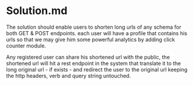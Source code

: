 # Solution.md
The solution should enable users to shorten long urls of any schema for both GET & POST endpoints. each user will have a profile that contains his urls so that we may give him some powerful analytics by adding click counter module.

Any registered user can share his shortened url with the public, the shortened url will hit a rest endpoint in the system that translate it to the long original url - if exists - and redirect the user to the original url keeping the http headers, verb and query string untouched.

